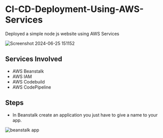 # CI-CD-Deployment-Using-AWS-Services
Deployed a simple node js website using AWS Services

![Screenshot 2024-06-25 151152](https://github.com/Faizan64/CI-CD-deployment-using-AWS-services/assets/91891601/9cda19b1-61e3-4771-90b2-947eb11eaf3c)

## Services Involved
- AWS Beanstalk
- AWS IAM
- AWS Codebuild
- AWS CodePipeline

## Steps
- In Beanstalk create an application you just have to give a name to your app.

![beanstalk app](https://github.com/Faizan64/CI-CD-deployment-using-AWS-services/assets/91891601/63ebb0d4-5614-4aaf-901f-a552524214ab)



